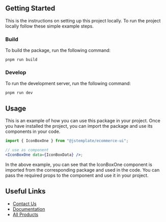 ## Getting Started

This is the instructions on setting up this project locally.
To run the project locally follow these simple example steps.

### Build

To build the package, run the following command:

```
pnpm run build
```

### Develop

To run the development server, run the following command:

```
pnpm run dev
```

## Usage

This is an example of how you can use this package in your project.
Once you have installed the project, you can import the package and use its components in your code.

```jsx
import { IconBoxOne } from "@jstemplate/ecommerce-ui";

// use as component
<IconBoxOne data={IconBoxData} />;
```

In the above example, you can see that the IconBoxOne component is imported from the corresponding package and used in the code. You can pass the required props to the component and use it in your project.

## Useful Links

- [Contact Us](https://jstemplate.net/contact-us)
- [Documentation](https://docs.jstemplate.net/metashop/headless-woocommerce)
- [All Products](https://jstemplate.net)
